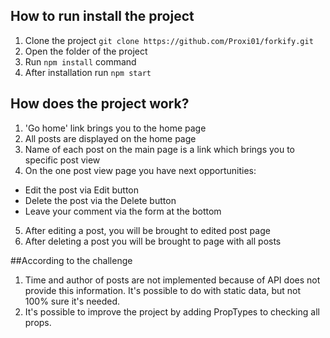 ## How to run install the project
1. Clone the project `git clone https://github.com/Proxi01/forkify.git`
2. Open the folder of the project 
3. Run `npm install` command
4. After installation run `npm start`

## How does the project work?
1. 'Go home' link brings you to the home page 
2. All posts are displayed on the home page 
3. Name of each post on the main page is a link which brings you to specific post view
4. On the one post view page you have next opportunities: 
  * Edit the post via Edit button
  * Delete the post via the Delete button
  * Leave your comment via the form at the bottom
5. After editing a post, you will be brought to edited post page 
6. After deleting a post you will be brought to page with all posts

##According to the challenge
1. Time and author of posts are not implemented because of API does not provide this information. It's possible to do with static data, but not 100% sure it's needed.
2. It's possible to improve the project by adding PropTypes to  checking all props.
